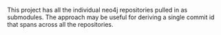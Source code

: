This project has all the individual neo4j repositories pulled in as submodules. The approach may be useful for deriving a single commit id that spans across all the repositories. 
